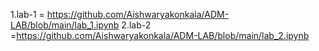 1.lab-1 = https://github.com/Aishwaryakonkala/ADM-LAB/blob/main/lab_1.ipynb
2.lab-2 =https://github.com/Aishwaryakonkala/ADM-LAB/blob/main/lab_2.ipynb

